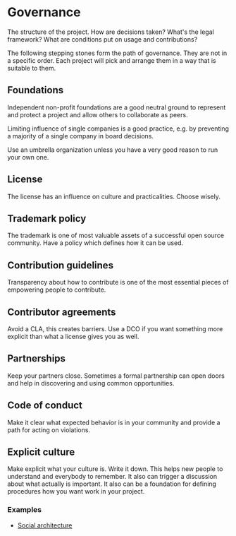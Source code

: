 # Governance

The structure of the project. How are decisions taken? What's the legal framework? What are conditions put on usage and contributions?

The following stepping stones form the path of governance. They are not in a specific order. Each project will pick and arrange them in a way that is suitable to them.


## Foundations

Independent non-profit foundations are a good neutral ground to represent and protect a project and allow others to collaborate as peers.

Limiting influence of single companies is a good practice, e.g. by preventing a majority of a single company in board decisions.

Use an umbrella organization unless you have a very good reason to run your own one.


## License

The license has an influence on culture and practicalities. Choose wisely.


## Trademark policy

The trademark is one of most valuable assets of a successful open source community. Have a policy which defines how it can be used.


## Contribution guidelines

Transparency about how to contribute is one of the most essential pieces of empowering people to contribute.


## Contributor agreements

Avoid a CLA, this creates barriers. Use a DCO if you want something more explicit than what a license gives you as well.


## Partnerships

Keep your partners close. Sometimes a formal partnership can open doors and help in discovering and using common opportunities.


## Code of conduct

Make it clear what expected behavior is in your community and provide a path for acting on violations.


## Explicit culture

Make explicit what your culture is. Write it down. This helps new people to understand and everybody to remember. It also can trigger a discussion about what actually is important. It also can be a foundation for defining procedures how you want work in your project.

### Examples

* [Social architecture](https://hintjens.gitbooks.io/social-architecture/content/)
